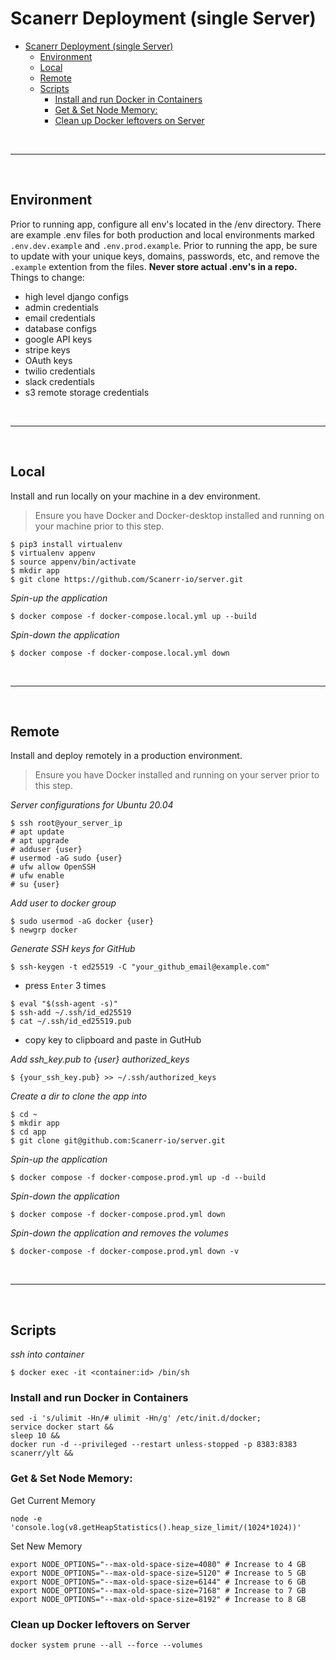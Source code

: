 # Scanerr Deployment (single Server)
- [Scanerr Deployment (single Server)](#scanerr-deployment-single-server)
  - [Environment](#environment)
  - [Local](#local)
  - [Remote](#remote)
  - [Scripts](#scripts)
    - [Install and run Docker in Containers](#install-and-run-docker-in-containers)
    - [Get \& Set Node Memory:](#get--set-node-memory)
    - [Clean up Docker leftovers on Server](#clean-up-docker-leftovers-on-server)


&nbsp;
 
---
&nbsp;

## Environment

Prior to running app, configure all env's located in the /env directory. There are example .env files for both production and local environments marked `.env.dev.example` and `.env.prod.example`. Prior to running the app, be sure to update with your unique keys, domains, passwords, etc, and remove the `.example` extention from the files.  **Never store actual .env's in a repo.** Things to change:
- high level django configs
- admin credentials 
- email credentials
- database configs
- google API keys
- stripe keys
- OAuth keys
- twilio credentials
- slack credentials
- s3 remote storage credentials

&nbsp;
 
---
&nbsp;

## Local
Install and run locally on your machine in a dev environment.

> Ensure you have Docker and Docker-desktop installed and running on your machine prior to this step.

```shell
$ pip3 install virtualenv
$ virtualenv appenv
$ source appenv/bin/activate
$ mkdir app
$ git clone https://github.com/Scanerr-io/server.git
```
*Spin-up the application*
```shell
$ docker compose -f docker-compose.local.yml up --build
```
*Spin-down the application*
```shell
$ docker compose -f docker-compose.local.yml down
```

&nbsp;
 
---
&nbsp;

## Remote
Install and deploy remotely in a production environment.

> Ensure you have Docker installed and running on your server prior to this step.

*Server configurations for Ubuntu 20.04*
``` shell
$ ssh root@your_server_ip
# apt update
# apt upgrade
# adduser {user}
# usermod -aG sudo {user}
# ufw allow OpenSSH
# ufw enable
# su {user}
```

*Add user to docker group*
```shell
$ sudo usermod -aG docker {user}
$ newgrp docker 
```

*Generate SSH keys for GitHub*
``` shell
$ ssh-keygen -t ed25519 -C "your_github_email@example.com"
```
- press `Enter` 3 times
```shell
$ eval "$(ssh-agent -s)"
$ ssh-add ~/.ssh/id_ed25519
$ cat ~/.ssh/id_ed25519.pub
```
- copy key to clipboard and paste in GutHub


*Add ssh_key.pub to {user} authorized_keys*
```shell
$ {your_ssh_key.pub} >> ~/.ssh/authorized_keys
```


*Create a dir to clone the app into*
``` shell
$ cd ~
$ mkdir app
$ cd app
$ git clone git@github.com:Scanerr-io/server.git
```
*Spin-up the application*
```shell
$ docker compose -f docker-compose.prod.yml up -d --build
```
*Spin-down the application*
```shell
$ docker compose -f docker-compose.prod.yml down
```
*Spin-down the application and removes the volumes*
```shell
$ docker-compose -f docker-compose.prod.yml down -v
```



&nbsp;

---

&nbsp;

## Scripts

*ssh into container*
``` shell
$ docker exec -it <container:id> /bin/sh
```


### Install and run Docker in Containers
```shell
sed -i 's/ulimit -Hn/# ulimit -Hn/g' /etc/init.d/docker;
service docker start &&
sleep 10 &&
docker run -d --privileged --restart unless-stopped -p 8383:8383 scanerr/ylt &&
```


### Get & Set Node Memory:
Get Current Memory
```shell
node -e 'console.log(v8.getHeapStatistics().heap_size_limit/(1024*1024))'
```
Set New Memory
```shell
export NODE_OPTIONS="--max-old-space-size=4080" # Increase to 4 GB
export NODE_OPTIONS="--max-old-space-size=5120" # Increase to 5 GB
export NODE_OPTIONS="--max-old-space-size=6144" # Increase to 6 GB
export NODE_OPTIONS="--max-old-space-size=7168" # Increase to 7 GB
export NODE_OPTIONS="--max-old-space-size=8192" # Increase to 8 GB
```


### Clean up Docker leftovers on Server
```shell
docker system prune --all --force --volumes
```